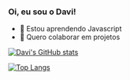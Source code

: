 ### Oi, eu sou o Davi!


- 🌱 Estou aprendendo Javascript
- 👯 Quero colaborar em projetos


  
[![Davi's GitHub stats](https://github-readme-stats.davi-damasio.vercel.app/api?username=davi-damasio&theme=dark)](https://github.com/davi-damasio/github-readme-stats)

[![Top Langs](https://github-readme-stats.davi-damasio.vercel.app/api/top-langs/?username=davi-damasio)](https://github.com/davi-damasio/github-readme-stats)
